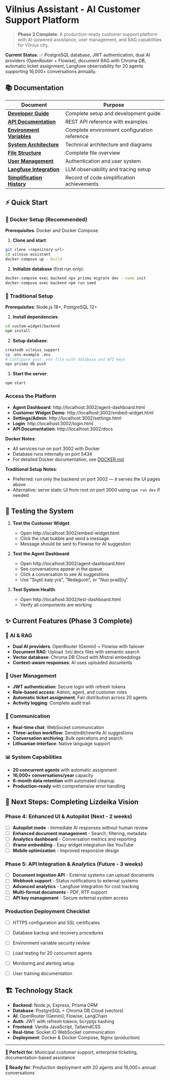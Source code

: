 # Vilnius Assistant - AI Customer Support Platform

> **Phase 3 Complete**: A production-ready customer support platform with AI-powered assistance, user management, and RAG capabilities for Vilnius city.

**Current Status**: ✅ PostgreSQL database, JWT authentication, dual AI providers (OpenRouter + Flowise), document RAG with Chroma DB, automatic ticket assignment, Langfuse observability for 20 agents supporting 16,000+ conversations annually.

## 📚 Documentation

| Document | Purpose |
|----------|----------|
| **[Developer Guide](./custom-widget/DEVELOPER_GUIDE.md)** | Complete setup and development guide |
| **[API Documentation](./custom-widget/API_GUIDE.md)** | REST API reference with examples |
| **[Environment Variables](./custom-widget/ENVIRONMENT_VARIABLES.md)** | Complete environment configuration reference |
| **[System Architecture](./custom-widget/ARCHITECTURE.md)** | Technical architecture and diagrams |
| **[File Structure](./custom-widget/FILE_GUIDE.md)** | Complete file overview |
| **[User Management](./custom-widget/USER_MANAGEMENT_SYSTEM.md)** | Authentication and user system |
| **[Langfuse Integration](./custom-widget/backend/LANGFUSE_INTEGRATION.md)** | LLM observability and tracing setup |
| **[Simplification History](./SIMPLIFICATION_HISTORY.md)** | Record of code simplification achievements |

## ⚡ Quick Start

### 🐳 Docker Setup (Recommended)

**Prerequisites**: Docker and Docker Compose

1. **Clone and start**:
```bash
git clone <repository-url>
cd vilnius-assistant
docker-compose up --build
```

2. **Initialize database** (first run only):
```bash
docker-compose exec backend npx prisma migrate dev --name init
docker-compose exec backend npm run seed
```

### 🔧 Traditional Setup

**Prerequisites**: Node.js 18+, PostgreSQL 12+

1. **Install dependencies**:
```bash
cd custom-widget/backend
npm install
```

2. **Setup database**:
```bash
createdb vilnius_support
cp .env.example .env
# Configure your .env file with database and API keys
npx prisma db push
```

3. **Start the server**:
```bash
npm start
```

### Access the Platform
- **Agent Dashboard**: http://localhost:3002/agent-dashboard.html
- **Customer Widget Demo**: http://localhost:3002/embed-widget.html
- **Settings/Admin**: http://localhost:3002/settings.html
- **Login**: http://localhost:3002/login.html
- **API Documentation**: http://localhost:3002/docs

**Docker Notes**: 
- All services run on port 3002 with Docker
- Database runs internally on port 5434
- For detailed Docker documentation, see [DOCKER.md](./DOCKER.md)

**Traditional Setup Notes**:
- Preferred: run only the backend on port 3002 — it serves the UI pages above
- Alternative: serve static UI from root on port 3000 using `npm run dev` if needed

## 🧪 Testing the System

1. **Test the Customer Widget**:
   - Open http://localhost:3002/embed-widget.html
   - Click the chat bubble and send a message
   - Message should be sent to Flowise for AI suggestion

2. **Test the Agent Dashboard**:
   - Open http://localhost:3002/agent-dashboard.html  
   - See conversations appear in the queue
   - Click a conversation to see AI suggestions
   - Use "Siųsti kaip yra", "Redaguoti", or "Nuo pradžių"

3. **Test System Health**:
   - Open http://localhost:3002/test-dashboard.html
   - Verify all components are working

## ✨ Current Features (Phase 3 Complete)

### 🤖 **AI & RAG**
- **Dual AI providers**: OpenRouter (Gemini) + Flowise with failover
- **Document RAG**: Upload .txt/.docx files with semantic search
- **Vector database**: Chroma DB Cloud with Mistral embeddings
- **Context-aware responses**: AI uses uploaded documents

### 👥 **User Management**
- **JWT authentication**: Secure login with refresh tokens
- **Role-based access**: Admin, agent, and customer roles
- **Automatic ticket assignment**: Fair distribution across 20 agents
- **Activity logging**: Complete audit trail

### 💬 **Communication**
- **Real-time chat**: WebSocket communication
- **Three-action workflow**: Send/edit/rewrite AI suggestions
- **Conversation archiving**: Bulk operations and search
- **Lithuanian interface**: Native language support

### 📊 **System Capabilities**
- **20 concurrent agents** with automatic assignment
- **16,000+ conversations/year** capacity
- **6-month data retention** with automated cleanup
- **Production-ready** with comprehensive error handling

## 🚀 Next Steps: Completing Lizdeika Vision

### **Phase 4: Enhanced UI & Autopilot** (Next - 2 weeks)
- [ ] **Autopilot mode** - Immediate AI responses without human review
- [ ] **Enhanced document management** - Search, filtering, metadata
- [ ] **Analytics dashboard** - Conversation metrics and reporting
- [ ] **iframe embedding** - Easy widget integration like YouTube
- [ ] **Mobile optimization** - Improved responsive design

### **Phase 5: API Integration & Analytics** (Future - 3 weeks)
- [ ] **Document ingestion API** - External systems can upload documents
- [ ] **Webhook support** - Status notifications to external systems
- [ ] **Advanced analytics** - Langfuse integration for cost tracking
- [ ] **Multi-format documents** - PDF, RTF support
- [ ] **API key management** - Secure external system access

### **Production Deployment Checklist**
- [ ] HTTPS configuration and SSL certificates
- [ ] Database backup and recovery procedures
- [ ] Environment variable security review
- [ ] Load testing for 20 concurrent agents
- [ ] Monitoring and alerting setup
- [ ] User training documentation 


## 🏗️ Technology Stack

- **Backend**: Node.js, Express, Prisma ORM
- **Database**: PostgreSQL + Chroma DB Cloud (vectors)  
- **AI**: OpenRouter (Gemini), Flowise, LangChain
- **Auth**: JWT with refresh tokens, bcryptjs hashing
- **Frontend**: Vanilla JavaScript, TailwindCSS
- **Real-time**: Socket.IO WebSocket communication
- **Deployment**: Docker & Docker Compose, Nginx (production)

---

**🎯 Perfect for**: Municipal customer support, enterprise ticketing, documentation-based assistance

**🚀 Ready for**: Production deployment with 20 agents and 16,000+ annual conversations
